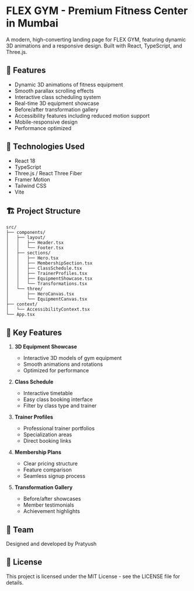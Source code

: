 # FLEX GYM - Premium Fitness Center in Mumbai

A modern, high-converting landing page for FLEX GYM, featuring dynamic 3D animations and a responsive design. Built with React, TypeScript, and Three.js.

## 🌟 Features

- Dynamic 3D animations of fitness equipment
- Smooth parallax scrolling effects
- Interactive class scheduling system
- Real-time 3D equipment showcase
- Before/after transformation gallery
- Accessibility features including reduced motion support
- Mobile-responsive design
- Performance optimized

## 🚀 Technologies Used

- React 18
- TypeScript
- Three.js / React Three Fiber
- Framer Motion
- Tailwind CSS
- Vite

## 🏗️ Project Structure

```
src/
├── components/
│   ├── layout/
│   │   ├── Header.tsx
│   │   └── Footer.tsx
│   ├── sections/
│   │   ├── Hero.tsx
│   │   ├── MembershipSection.tsx
│   │   ├── ClassSchedule.tsx
│   │   ├── TrainerProfiles.tsx
│   │   ├── EquipmentShowcase.tsx
│   │   └── Transformations.tsx
│   └── three/
│       ├── HeroCanvas.tsx
│       └── EquipmentCanvas.tsx
├── context/
│   └── AccessibilityContext.tsx
└── App.tsx
```

## 🎨 Key Features

1. **3D Equipment Showcase**
   - Interactive 3D models of gym equipment
   - Smooth animations and rotations
   - Optimized for performance

2. **Class Schedule**
   - Interactive timetable
   - Easy class booking interface
   - Filter by class type and trainer

3. **Trainer Profiles**
   - Professional trainer portfolios
   - Specialization areas
   - Direct booking links

4. **Membership Plans**
   - Clear pricing structure
   - Feature comparison
   - Seamless signup process

5. **Transformation Gallery**
   - Before/after showcases
   - Member testimonials
   - Achievement highlights

## 👥 Team

Designed and developed by Pratyush

## 📄 License

This project is licensed under the MIT License - see the LICENSE file for details.
